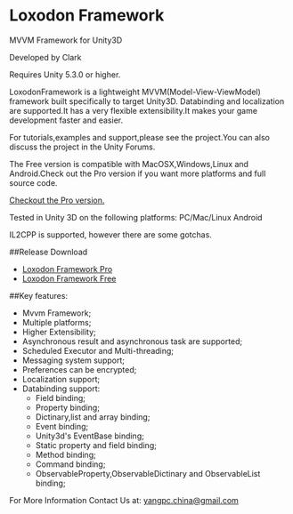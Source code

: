 # Loxodon Framework

MVVM Framework for Unity3D

Developed by Clark

Requires Unity 5.3.0 or higher.

LoxodonFramework is a lightweight MVVM(Model-View-ViewModel) framework built specifically to target Unity3D.
Databinding and localization are supported.It has a very flexible extensibility.It makes your game development faster and easier.

<p>For tutorials,examples and support,please see the project.You can also discuss the project in the Unity Forums.</p>

<p>The Free version is compatible with MacOSX,Windows,Linux and Android.Check out the Pro version if you want more platforms and full source code.</p>

<p><a href="https://www.assetstore.unity3d.com/#!/content/79304">Checkout the Pro version.</a></p>

Tested in Unity 3D on the following platforms:
PC/Mac/Linux
Android

IL2CPP is supported, however there are some gotchas.

##Release Download

- [Loxodon Framework Pro](https://www.assetstore.unity3d.com/#!/content/79304)
- [Loxodon Framework Free](https://www.assetstore.unity3d.com/#!/content/77446)

##Key features:
- Mvvm Framework;
- Multiple platforms;
- Higher Extensibility;
- Asynchronous result and asynchronous task are supported;
- Scheduled Executor and Multi-threading;<br>
- Messaging system support;
- Preferences can be encrypted;
- Localization support;
- Databinding support:
    - Field binding;
    - Property binding;
    - Dictinary,list and array binding;
    - Event binding;
    - Unity3d's EventBase binding;
    - Static property and field binding;
    - Method binding;
    - Command binding;
    - ObservableProperty,ObservableDictinary and ObservableList binding;

For More Information Contact Us at: yangpc.china@gmail.com

